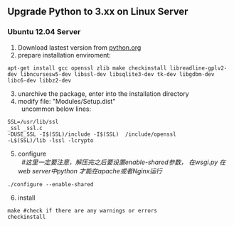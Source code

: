 ## Upgrade Python to 3.xx on Linux Server

### Ubuntu 12.04 Server  
1. Download lastest version from [python.org](https://www.python.org/download)
2. prepare installation enviroment:
```
apt-get install gcc openssl zlib make checkinstall libreadline-gplv2-dev libncursesw5-dev libssl-dev libsqlite3-dev tk-dev libgdbm-dev libc6-dev libbz2-dev
```  
3. unarchive the package, enter into the installation directory
4. modify file: "Modules/Setup.dist"  
   uncommon below lines:
```
SSL=/usr/lib/ssl  
_ssl _ssl.c  
-DUSE_SSL -I$(SSL)/include -I$(SSL)  /include/openssl  
-L$(SSL)/lib -lssl -lcrypto
``` 
5. configure  
   _#这里一定要注意，解压完之后要设置enable-shared参数， 在wsgi.py 在web server中python 才能在apache或者Nginx运行_  
```
./configure --enable-shared
``` 
6. install
```
make #check if there are any warnings or errors  
checkinstall
```

